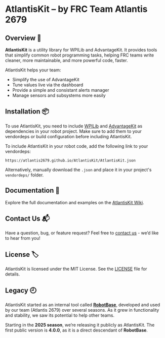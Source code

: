 # AtlantisKit – by FRC Team Atlantis 2679

## Overview 🧭

**AtlantisKit** is a utility library for WPILib and AdvantageKit. It provides tools that simplify common robot programming tasks, helping FRC teams write cleaner, more maintainable, and more powerful code, faster.

AtlantisKit helps your team:

- Simplify the use of AdvantageKit  
- Tune values live via the dashboard 
- Provide a simple and consistant alerts manager
- Manage sensors and subsystems more easily

## Installation 📦
To use AtlantisKit, you need to include [WPILib](https://github.com/wpilibsuite/allwpilib) and [AdvantageKit](https://github.com/AdvantageScope/AdvantageKit) as dependencies in your robot project. Make sure to add them to your vendordeps or build configuration before including AtlantisKit.

To include AtlantisKit in your robot code, add the following link to your vendordeps:

```https://atlantis2679.github.io/AtlantisKit/AtlantisKit.json```

Alternatively, manually download the `.json` and place it in your project's `vendordeps/` folder.

## Documentation 📖

Explore the full documentation and examples on the [AtlantisKit Wiki](https://github.com/Atlantis2679/AtlantisKit/wiki).

## Contact Us 📬

Have a question, bug, or feature request? Feel free to [contact us](https://github.com/Atlantis2679/AtlantisKit/wiki#contact-us) - we’d like to hear from you!

## License 🏷️

AtlantisKit is licensed under the MIT License. See the [LICENSE](LICENSE) file for details.

## Legacy 🕘

AtlantisKit started as an internal tool called [**RobotBase**](https://github.com/Atlantis2679/RobotBase), developed and used by our team (Atlantis 2679) over several seasons. As it grew in functionality and stability, we saw its potential to help other teams.

Starting in the **2025 season**, we’re releasing it publicly as AtlantisKit. The first public version is **4.0.0**, as it is a direct descendant of **RobotBase**.
